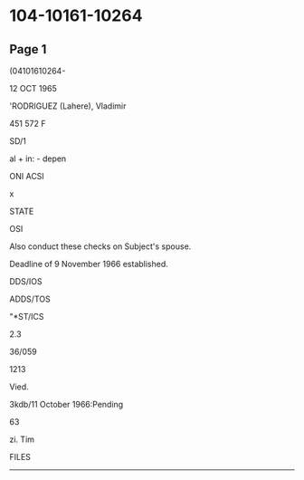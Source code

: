 # 104-10161-10264

## Page 1

(04101610264-

12 OCT 1965

'RODRIGUEZ (Lahere), Vladimir

451 572 F

SD/1

al + in: - depen

ONI ACSI

x

STATE

OSI

Also conduct these checks on Subject's spouse.

Deadline of 9 November 1966 established.

DDS/IOS

ADDS/TOS

"*ST/ICS

2.3

36/059

1213

Vied.

3kdb/11 October 1966:Pending

63

zi. Tim

FILES

---

